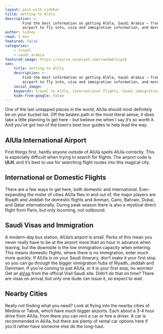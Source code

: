 ```yaml
---
layout: post-with-sidebar
title: Getting to AlUla
description: >-
        Find the best information on getting AlUla, Saudi Arabia – from which
        airport to fly into, visa and immigration information, and more.
author: Sidney
read: 2 min
featured: false
categories:
    - travel
    - saudi arabia
featured_image: https://source.unsplash.com/random?sig=6
seo:
    title: Getting to AlUla
    description: >-
        Find the best information on getting AlUla, Saudi Arabia – from which
        airport to fly into, visa and immigration information, and more.
    social_image:
    keywords: travel to AlUla, international flights, Saudi immigration
    hide-from-google: false
---
```

One of the last untapped places in the world, AlUla should most definitely be on your bucket list. Off the beaten path in the most literal sense, it does take a little planning to get here – but believe me when I say it’s so worth it. And you’ve got two of the town's best tour guides to help lead the way.

## AlUla International Airport

First things first, hardly anyone outside of AlUla spells AlUla correctly. This is especially difficult when trying to search for flights. The airport code is **ULH**, and it’s best to use for searching flight routes into this magical city.

## International or Domestic Flights

There are a few ways to get here, both domestic and international. Ever-expanding the roster of cities AlUla flies in and out of, the major players are Riyadh and Jeddah for domestic flights and Amman, Cairo, Bahrain, Dubai, and Qatar internationally. During peak season there is also a mystical direct flight from Paris, but only incoming, not outbound.

## Saudi Visas and Immigration

A modern-day bus station, AlUla’s airport is small. Perks of this mean you never really have to be at the airport more than an hour in advance when leaving, but the downside is the low immigration capacity when entering. This means domestic flights, where there is no immigration, enter much more quickly. If AlUla is on your Saudi itinerary, don’t make it your first stop so you can go through the bigger immigration hubs of Riyadh, Jeddah and Dammam. If you're coming to just AlUla, or it is your first stop, no worries! Get an [eVisa](https://visa.visitsaudi.com/) from the official Visit Saudi site. Didn’t do that on time? There are visas on arrival, but only one dude can issue it, so expect to wait.

## Nearby Cities

Really not finding what you need? Look at flying into the nearby cities of Medina or Tabuk, which have much bigger airports. Each about a 3-4 hour drive from AlUla, from there you can rent a car or hire a driver. A car is recommended in AlUla, but there are plenty of rental car options here if you’d rather have someone else do the long-haul.

&nbsp;